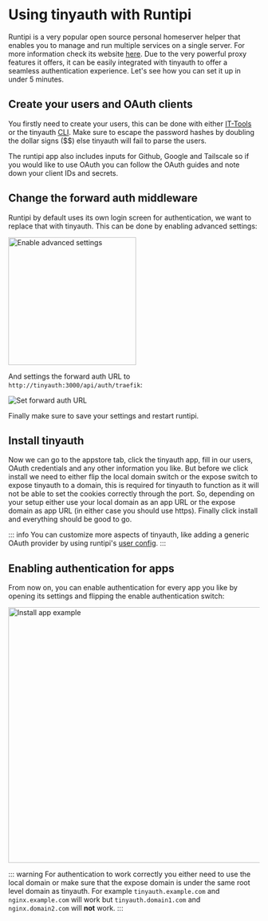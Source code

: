 # Using tinyauth with Runtipi

Runtipi is a very popular open source personal homeserver helper that enables you to manage and run multiple services on a single server. For more information check its website [here](https://runtipi.io). Due to the very powerful proxy features it offers, it can be easily integrated with tinyauth to offer a seamless authentication experience. Let's see how you can set it up in under 5 minutes.

## Create your users and OAuth clients

You firstly need to create your users, this can be done with either [IT-Tools](https://it-tools.tech/bcrypt) or the tinyauth [CLI](https://tinyauth.app/docs/reference/cli). Make sure to escape the password hashes by doubling the dollar signs ($$) else tinyauth will fail to parse the users.

The runtipi app also includes inputs for Github, Google and Tailscale so if you would like to use OAuth you can follow the OAuth guides and note down your client IDs and secrets.

## Change the forward auth middleware

Runtipi by default uses its own login screen for authentication, we want to replace that with tinyauth. This can be done by enabling advanced settings:

<img src="/screenshots/runtipi-enable-advanced-settings.png" alt="Enable advanced settings" width="256">

And settings the forward auth URL to `http://tinyauth:3000/api/auth/traefik`:

![Set forward auth URL](/screenshots/runtipi-forward-auth-url.png)

Finally make sure to save your settings and restart runtipi.

## Install tinyauth

Now we can go to the appstore tab, click the tinyauth app, fill in our users, OAuth credentials and any other information you like. But before we click install we need to either flip the local domain switch or the expose switch to expose tinyauth to a domain, this is required for tinyauth to function as it will not be able to set the cookies correctly through the port. So, depending on your setup either use your local domain as an app URL or the expose domain as app URL (in either case you should use https). Finally click install and everything should be good to go.

::: info
You can customize more aspects of tinyauth, like adding a generic OAuth provider by using runtipi's [user config](https://runtipi.io/docs/guides/customize-app-config).
:::

## Enabling authentication for apps

From now on, you can enable authentication for every app you like by opening its settings and flipping the enable authentication switch:

<img src="/screenshots/runtipi-install-app-example.png" alt="Install app example" width="512">

::: warning
For authentication to work correctly you either need to use the local domain or make sure that the expose domain is under the same root level domain as tinyauth. For example `tinyauth.example.com` and `nginx.example.com` will work but `tinyauth.domain1.com` and `nginx.domain2.com` will **not** work.
:::
